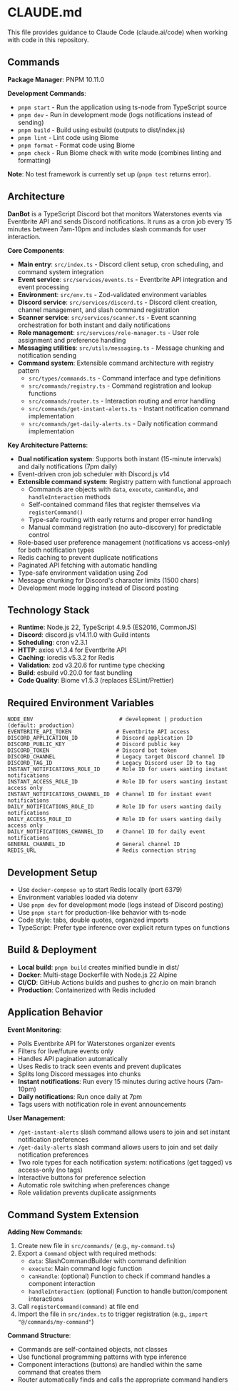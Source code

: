 # CLAUDE.md

This file provides guidance to Claude Code (claude.ai/code) when working with code in this repository.

## Commands

**Package Manager**: PNPM 10.11.0

**Development Commands**:
- `pnpm start` - Run the application using ts-node from TypeScript source
- `pnpm dev` - Run in development mode (logs notifications instead of sending)
- `pnpm build` - Build using esbuild (outputs to dist/index.js)
- `pnpm lint` - Lint code using Biome
- `pnpm format` - Format code using Biome
- `pnpm check` - Run Biome check with write mode (combines linting and formatting)

**Note**: No test framework is currently set up (`pnpm test` returns error).

## Architecture

**DanBot** is a TypeScript Discord bot that monitors Waterstones events via Eventbrite API and sends Discord notifications. It runs as a cron job every 15 minutes between 7am-10pm and includes slash commands for user interaction.

**Core Components**:
- **Main entry**: `src/index.ts` - Discord client setup, cron scheduling, and command system integration
- **Event service**: `src/services/events.ts` - Eventbrite API integration and event processing
- **Environment**: `src/env.ts` - Zod-validated environment variables
- **Discord service**: `src/services/discord.ts` - Discord client creation, channel management, and slash command registration
- **Scanner service**: `src/services/scanner.ts` - Event scanning orchestration for both instant and daily notifications
- **Role management**: `src/services/role-manager.ts` - User role assignment and preference handling
- **Messaging utilities**: `src/utils/messaging.ts` - Message chunking and notification sending
- **Command system**: Extensible command architecture with registry pattern
  - `src/types/commands.ts` - Command interface and type definitions
  - `src/commands/registry.ts` - Command registration and lookup functions
  - `src/commands/router.ts` - Interaction routing and error handling
  - `src/commands/get-instant-alerts.ts` - Instant notification command implementation
  - `src/commands/get-daily-alerts.ts` - Daily notification command implementation

**Key Architecture Patterns**:
- **Dual notification system**: Supports both instant (15-minute intervals) and daily notifications (7pm daily)
- Event-driven cron job scheduler with Discord.js v14
- **Extensible command system**: Registry pattern with functional approach
  - Commands are objects with `data`, `execute`, `canHandle`, and `handleInteraction` methods
  - Self-contained command files that register themselves via `registerCommand()`
  - Type-safe routing with early returns and proper error handling
  - Manual command registration (no auto-discovery) for predictable control
- Role-based user preference management (notifications vs access-only) for both notification types
- Redis caching to prevent duplicate notifications
- Paginated API fetching with automatic handling
- Type-safe environment validation using Zod
- Message chunking for Discord's character limits (1500 chars)
- Development mode logging instead of Discord posting

## Technology Stack

- **Runtime**: Node.js 22, TypeScript 4.9.5 (ES2016, CommonJS)
- **Discord**: discord.js v14.11.0 with Guild intents
- **Scheduling**: cron v2.3.1
- **HTTP**: axios v1.3.4 for Eventbrite API
- **Caching**: ioredis v5.3.2 for Redis
- **Validation**: zod v3.20.6 for runtime type checking
- **Build**: esbuild v0.20.0 for fast bundling
- **Code Quality**: Biome v1.5.3 (replaces ESLint/Prettier)

## Required Environment Variables

```
NODE_ENV                           # development | production (default: production)
EVENTBRITE_API_TOKEN              # Eventbrite API access
DISCORD_APPLICATION_ID            # Discord application ID
DISCORD_PUBLIC_KEY                # Discord public key
DISCORD_TOKEN                     # Discord bot token
DISCORD_CHANNEL                   # Legacy target Discord channel ID
DISCORD_TAG_ID                    # Legacy Discord user ID to tag
INSTANT_NOTIFICATIONS_ROLE_ID     # Role ID for users wanting instant notifications
INSTANT_ACCESS_ROLE_ID            # Role ID for users wanting instant access only
INSTANT_NOTIFICATIONS_CHANNEL_ID  # Channel ID for instant event notifications
DAILY_NOTIFICATIONS_ROLE_ID       # Role ID for users wanting daily notifications
DAILY_ACCESS_ROLE_ID              # Role ID for users wanting daily access only
DAILY_NOTIFICATIONS_CHANNEL_ID    # Channel ID for daily event notifications
GENERAL_CHANNEL_ID                # General channel ID
REDIS_URL                         # Redis connection string
```

## Development Setup

- Use `docker-compose up` to start Redis locally (port 6379)
- Environment variables loaded via dotenv
- Use `pnpm dev` for development mode (logs instead of Discord posting)
- Use `pnpm start` for production-like behavior with ts-node
- Code style: tabs, double quotes, organized imports
- TypeScript: Prefer type inference over explicit return types on functions

## Build & Deployment

- **Local build**: `pnpm build` creates minified bundle in dist/
- **Docker**: Multi-stage Dockerfile with Node.js 22 Alpine
- **CI/CD**: GitHub Actions builds and pushes to ghcr.io on main branch
- **Production**: Containerized with Redis included

## Application Behavior

**Event Monitoring**:
- Polls Eventbrite API for Waterstones organizer events
- Filters for live/future events only
- Handles API pagination automatically
- Uses Redis to track seen events and prevent duplicates
- Splits long Discord messages into chunks
- **Instant notifications**: Run every 15 minutes during active hours (7am-10pm)
- **Daily notifications**: Run once daily at 7pm
- Tags users with notification role in event announcements

**User Management**:
- `/get-instant-alerts` slash command allows users to join and set instant notification preferences
- `/get-daily-alerts` slash command allows users to join and set daily notification preferences
- Two role types for each notification system: notifications (get tagged) vs access-only (no tags)
- Interactive buttons for preference selection
- Automatic role switching when preferences change
- Role validation prevents duplicate assignments

## Command System Extension

**Adding New Commands**:
1. Create new file in `src/commands/` (e.g., `my-command.ts`)
2. Export a `Command` object with required methods:
   - `data`: SlashCommandBuilder with command definition
   - `execute`: Main command logic function
   - `canHandle`: (optional) Function to check if command handles a component interaction
   - `handleInteraction`: (optional) Function to handle button/component interactions
3. Call `registerCommand(command)` at file end
4. Import the file in `src/index.ts` to trigger registration (e.g., `import "@/commands/my-command"`)

**Command Structure**:
- Commands are self-contained objects, not classes
- Use functional programming patterns with type inference
- Component interactions (buttons) are handled within the same command that creates them
- Router automatically finds and calls the appropriate command handlers